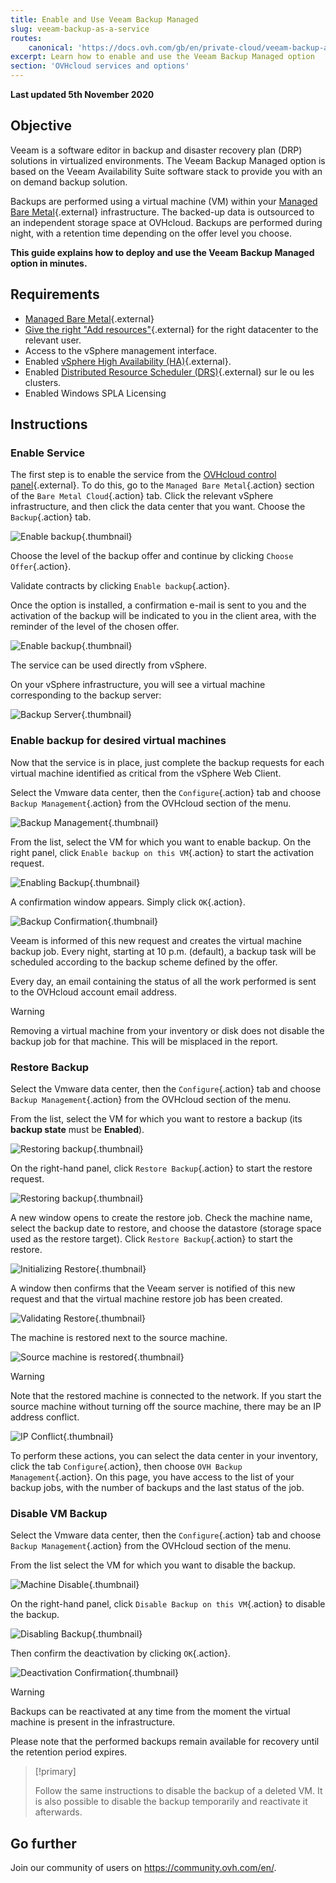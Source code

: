 ```yaml
---
title: Enable and Use Veeam Backup Managed
slug: veeam-backup-as-a-service
routes:
    canonical: 'https://docs.ovh.com/gb/en/private-cloud/veeam-backup-as-a-service/'
excerpt: Learn how to enable and use the Veeam Backup Managed option
section: 'OVHcloud services and options'
---
```


**Last updated 5th November 2020**

## Objective

Veeam is a software editor in backup and disaster recovery plan (DRP) solutions in virtualized environments. The Veeam Backup Managed option is based on the Veeam Availability Suite software stack to provide you with an on demand backup solution.

Backups are performed using a virtual machine (VM) within your [Managed Bare Metal](https://www.ovhcloud.com/en-gb/managed-bare-metal/){.external} infrastructure. The backed-up data is outsourced to an independent storage space at OVHcloud. Backups are performed during night, with a retention time depending on the offer level you choose.

**This guide explains how to deploy and use the Veeam Backup Managed option in minutes.**

## Requirements

* [Managed Bare Metal](https://www.ovhcloud.com/en-gb/managed-bare-metal/){.external}
* [Give the right "Add resources"](../change-users-rights/){.external} for the right datacenter to the relevant user.
* Access to the vSphere management interface.
* Enabled [vSphere High Availability (HA)](../vmware-ha-high-availability){.external}.
* Enabled [Distributed Resource Scheduler (DRS)](../vmware-drs-distributed-ressource-scheduler){.external} sur le ou les clusters.
* Enabled Windows SPLA Licensing

## Instructions

### Enable Service

The first step is to enable the service from the [OVHcloud control panel](https://www.ovh.com/auth/?action=gotomanager){.external}. To do this, go to the `Managed Bare Metal`{.action} section of the `Bare Metal Cloud`{.action} tab. Click the relevant vSphere infrastructure, and then click the data center that you want. Choose the `Backup`{.action} tab.

![Enable backup](images/veeam-managed-bare-metal.png){.thumbnail}

Choose the level of the backup offer and continue by clicking `Choose Offer`{.action}.

Validate contracts by clicking `Enable backup`{.action}.

Once the option is installed, a confirmation e-mail is sent to you and the activation of the backup will be indicated to you in the client area, with the reminder of the level of the chosen offer.

![Enable backup](images/backuppcc_03_en.png){.thumbnail}

The service can be used directly from vSphere.

On your vSphere infrastructure, you will see a virtual machine corresponding to the backup server:

![Backup Server](images/backupserver.png){.thumbnail}

### Enable backup for desired virtual machines

Now that the service is in place, just complete the backup requests for each virtual machine identified as critical from the vSphere Web Client.

Select the Vmware data center, then the `Configure`{.action} tab and choose `Backup Management`{.action} from the OVHcloud section of the menu.

![Backup Management](images/backupvm_01.png){.thumbnail}

From the list, select the VM for which you want to enable backup. On the right panel, click `Enable backup on this VM`{.action} to start the activation request.

![Enabling Backup](images/backupvm_02.png){.thumbnail}

A confirmation window appears. Simply click `OK`{.action}.

![Backup Confirmation](images/backupvm_03.png){.thumbnail}

Veeam is informed of this new request and creates the virtual machine backup job. Every night, starting at 10 p.m. (default), a backup task will be scheduled according to the backup scheme defined by the offer.

Every day, an email containing the status of all the work performed is sent to the OVHcloud account email address.

> [!warning]
>
> Removing a virtual machine from your inventory or disk does not disable the backup job for that machine. This will be misplaced in the report.
>

### Restore Backup

Select the Vmware data center, then the `Configure`{.action} tab and choose `Backup Management`{.action} from the OVHcloud section of the menu.

From the list, select the VM for which you want to restore a backup (its **backup state** must be **Enabled**).

![Restoring backup](images/restorebackup_01.png){.thumbnail}

On the right-hand panel, click `Restore Backup`{.action} to start the restore request.

![Restoring backup](images/restorebackup_02.png){.thumbnail}

A new window opens to create the restore job. Check the machine name, select the backup date to restore, and choose the datastore (storage space used as the restore target). Click `Restore Backup`{.action} to start the restore.

![Initializing Restore](images/restorebackup_03.png){.thumbnail}

A window then confirms that the Veeam server is notified of this new request and that the virtual machine restore job has been created.

![Validating Restore](images/restorebackup_04.png){.thumbnail}

The machine is restored next to the source machine.

![Source machine is restored](images/restorebackup_05.png){.thumbnail}

> [!warning]
>
> Note that the restored machine is connected to the network. If you start the source machine without turning off the source machine, there may be an IP address conflict.
>

![IP Conflict](images/restorebackup_06.png){.thumbnail}

To perform these actions, you can select the data center in your inventory, click the tab `Configure`{.action}, then choose `OVH Backup Management`{.action}. On this page, you have access to the list of your backup jobs, with the number of backups and the last status of the job.

### Disable VM Backup

Select the Vmware data center, then the `Configure`{.action} tab and choose `Backup Management`{.action} from the OVHcloud section of the menu.

From the list select the VM for which you want to disable the backup.

![Machine Disable](images/restorebackup_01.png){.thumbnail}

On the right-hand panel, click `Disable Backup on this VM`{.action} to disable the backup.

![Disabling Backup](images/restorebackup_02.png){.thumbnail}

Then confirm the deactivation by clicking `OK`{.action}.

![Deactivation Confirmation](images/disablebackup_03.png){.thumbnail}

> [!warning]
>
> Backups can be reactivated at any time from the moment the virtual machine is present in the infrastructure.
> 
> Please note that the performed backups remain available for recovery until the retention period expires.
>

> [!primary]
>
> Follow the same instructions to disable the backup of a deleted VM.
> It is also possible to disable the backup temporarily and reactivate it afterwards.
>

## Go further

Join our community of users on <https://community.ovh.com/en/>.
